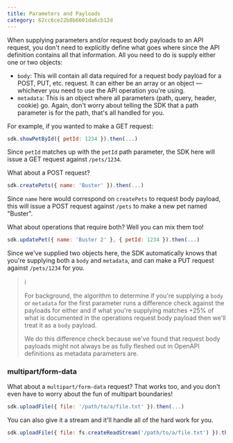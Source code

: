 ```yaml
---
title: Parameters and Payloads
category: 62cc6ce22b8b6601da6cb12d
---
```


When supplying parameters and/or request body payloads to an API request, you don't need to explicitly define what goes where since the API definition contains all that information. All you need to do is supply either one or two objects:

- `body`: This will contain all data required for a request body payload for a POST, PUT, etc. request. It can either be an array or an object — whichever you need to use the API operation you're using.
- `metadata`: This is an object where all parameters (path, query, header, cookie) go. Again, don't worry about telling the SDK that a path parameter is for the path, that's all handled for you.

For example, if you wanted to make a GET request:

```js
sdk.showPetById({ petId: 1234 }).then(...)
```

Since `petId` matches up with the `petId` path parameter, the SDK here will issue a GET request against `/pets/1234`.

What about a POST request?

```js
sdk.createPets({ name: 'Buster' }).then(...)
```

Since `name` here would correspond on `createPets` to request body payload, this will issue a POST request against `/pets` to make a new pet named "Buster".

What about operations that require both? Well you can mix them too!

```js
sdk.updatePet({ name: 'Buster 2' }, { petId: 1234 }).then(...)
```

Since we've supplied two objects here, the SDK automatically knows that you're supplying both a `body` and `metadata`, and can make a PUT request against `/pets/1234` for you.

> ℹ️
>
> For background, the algorithm to determine if you're supplying a `body` or `metadata` for the first parameter runs a difference check against the payloads for either and if what you're supplying matches +25% of what is documented in the operations request body payload then we'll treat it as a `body` payload.
>
> We do this difference check because we've found that request body payloads might not always be as fully fleshed out in OpenAPI definitions as metadata parameters are.

### multipart/form-data

What about a `multipart/form-data` request? That works too, and you don't even have to worry about the fun of multipart boundaries!

```js
sdk.uploadFile({ file: '/path/to/a/file.txt' }).then(...)
```

You can also give it a stream and it'll handle all of the hard work for you.

```js
sdk.uploadFile({ file: fs.createReadStream('/path/to/a/file.txt') }).then(...)
```
